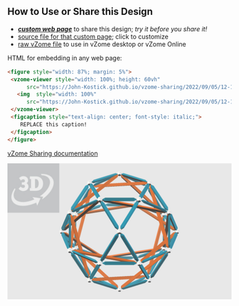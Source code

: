 
## How to Use or Share this Design

 - [***custom web page***][post] to share this design; *try it before you share it!*
 - [source file for that custom page][source]; click to customize
 - [raw vZome file][raw] to use in vZome desktop or vZome Online
 
 HTML for embedding in any web page:
 ```html
<figure style="width: 87%; margin: 5%">
  <vzome-viewer style="width: 100%; height: 60vh"
       src="https://John-Kostick.github.io/vzome-sharing/2022/09/05/12-14-14-6-ring-interlink/6-ring-interlink.vZome" >
    <img  style="width: 100%"
       src="https://John-Kostick.github.io/vzome-sharing/2022/09/05/12-14-14-6-ring-interlink/6-ring-interlink.png" >
  </vzome-viewer>
  <figcaption style="text-align: center; font-style: italic;">
     REPLACE this caption!
  </figcaption>
</figure>
 ```

[vZome Sharing documentation](https://vzome.github.io/vzome/sharing.html#how-it-works)

![Image](<6-ring-interlink.png>)


[post]: <https://John-Kostick.github.io/vzome-sharing/2022/09/05/6-ring-interlink-12-14-14.html>
[source]: <https://github.com/John-Kostick/vzome-sharing/edit/main/_posts/2022-09-05-6-ring-interlink-12-14-14.md>
[raw]: <https://raw.githubusercontent.com/John-Kostick/vzome-sharing/main/2022/09/05/12-14-14-6-ring-interlink/6-ring-interlink.vZome>